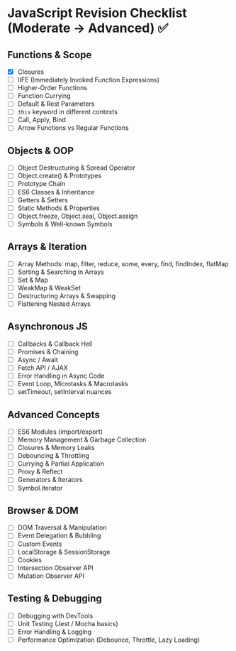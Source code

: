 # JavaScript Revision Checklist (Moderate → Advanced) ✅

## Functions & Scope
- [X] Closures
- [ ] IIFE (Immediately Invoked Function Expressions)
- [ ] Higher-Order Functions
- [ ] Function Currying
- [ ] Default & Rest Parameters
- [ ] `this` keyword in different contexts
- [ ] Call, Apply, Bind
- [ ] Arrow Functions vs Regular Functions

## Objects & OOP
- [ ] Object Destructuring & Spread Operator
- [ ] Object.create() & Prototypes
- [ ] Prototype Chain
- [ ] ES6 Classes & Inheritance
- [ ] Getters & Setters
- [ ] Static Methods & Properties
- [ ] Object.freeze, Object.seal, Object.assign
- [ ] Symbols & Well-known Symbols

## Arrays & Iteration
- [ ] Array Methods: map, filter, reduce, some, every, find, findIndex, flatMap
- [ ] Sorting & Searching in Arrays
- [ ] Set & Map
- [ ] WeakMap & WeakSet
- [ ] Destructuring Arrays & Swapping
- [ ] Flattening Nested Arrays

## Asynchronous JS
- [ ] Callbacks & Callback Hell
- [ ] Promises & Chaining
- [ ] Async / Await
- [ ] Fetch API / AJAX
- [ ] Error Handling in Async Code
- [ ] Event Loop, Microtasks & Macrotasks
- [ ] setTimeout, setInterval nuances

## Advanced Concepts
- [ ] ES6 Modules (import/export)
- [ ] Memory Management & Garbage Collection
- [ ] Closures & Memory Leaks
- [ ] Debouncing & Throttling
- [ ] Currying & Partial Application
- [ ] Proxy & Reflect
- [ ] Generators & Iterators
- [ ] Symbol.iterator

## Browser & DOM
- [ ] DOM Traversal & Manipulation
- [ ] Event Delegation & Bubbling
- [ ] Custom Events
- [ ] LocalStorage & SessionStorage
- [ ] Cookies
- [ ] Intersection Observer API
- [ ] Mutation Observer API

## Testing & Debugging
- [ ] Debugging with DevTools
- [ ] Unit Testing (Jest / Mocha basics)
- [ ] Error Handling & Logging
- [ ] Performance Optimization (Debounce, Throttle, Lazy Loading)
